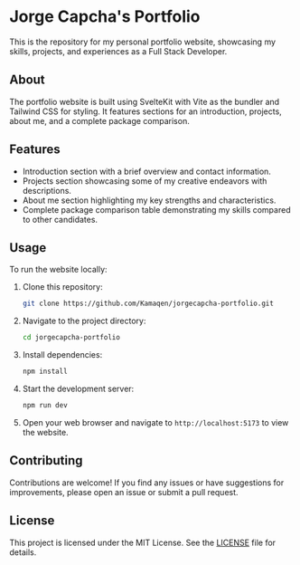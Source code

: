 # Jorge Capcha's Portfolio

This is the repository for my personal portfolio website, showcasing my skills, projects, and experiences as a Full Stack Developer.

## About

The portfolio website is built using SvelteKit with Vite as the bundler and Tailwind CSS for styling. It features sections for an introduction, projects, about me, and a complete package comparison.

## Features

- Introduction section with a brief overview and contact information.
- Projects section showcasing some of my creative endeavors with descriptions.
- About me section highlighting my key strengths and characteristics.
- Complete package comparison table demonstrating my skills compared to other candidates.

## Usage

To run the website locally:

1. Clone this repository:

   ```bash
   git clone https://github.com/Kamaqen/jorgecapcha-portfolio.git
   ```

2. Navigate to the project directory:

   ```bash
   cd jorgecapcha-portfolio
   ```

3. Install dependencies:

   ```bash
   npm install
   ```

4. Start the development server:

   ```bash
   npm run dev
   ```

5. Open your web browser and navigate to `http://localhost:5173` to view the website.

## Contributing

Contributions are welcome! If you find any issues or have suggestions for improvements, please open an issue or submit a pull request.

## License

This project is licensed under the MIT License. See the [LICENSE](LICENSE) file for details.
